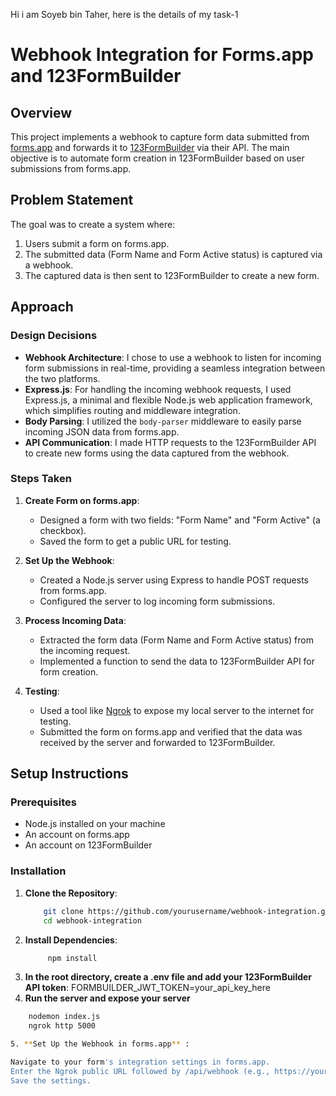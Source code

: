 Hi i am Soyeb bin Taher, here is the details of my task-1
# Webhook Integration for Forms.app and 123FormBuilder

## Overview

This project implements a webhook to capture form data submitted from [forms.app](https://forms.app/) and forwards it to [123FormBuilder](https://www.123formbuilder.com/) via their API. The main objective is to automate form creation in 123FormBuilder based on user submissions from forms.app.

## Problem Statement

The goal was to create a system where:
1. Users submit a form on forms.app.
2. The submitted data (Form Name and Form Active status) is captured via a webhook.
3. The captured data is then sent to 123FormBuilder to create a new form.

## Approach

### Design Decisions
- **Webhook Architecture**: I chose to use a webhook to listen for incoming form submissions in real-time, providing a seamless integration between the two platforms.
- **Express.js**: For handling the incoming webhook requests, I used Express.js, a minimal and flexible Node.js web application framework, which simplifies routing and middleware integration.
- **Body Parsing**: I utilized the `body-parser` middleware to easily parse incoming JSON data from forms.app.
- **API Communication**: I made HTTP requests to the 123FormBuilder API to create new forms using the data captured from the webhook.

### Steps Taken
1. **Create Form on forms.app**:
   - Designed a form with two fields: "Form Name" and "Form Active" (a checkbox).
   - Saved the form to get a public URL for testing.

2. **Set Up the Webhook**:
   - Created a Node.js server using Express to handle POST requests from forms.app.
   - Configured the server to log incoming form submissions.

3. **Process Incoming Data**:
   - Extracted the form data (Form Name and Form Active status) from the incoming request.
   - Implemented a function to send the data to 123FormBuilder API for form creation.

4. **Testing**:
   - Used a tool like [Ngrok](https://ngrok.com/) to expose my local server to the internet for testing.
   - Submitted the form on forms.app and verified that the data was received by the server and forwarded to 123FormBuilder.

## Setup Instructions

### Prerequisites
- Node.js installed on your machine
- An account on forms.app
- An account on 123FormBuilder

### Installation

1. **Clone the Repository**:
   ```bash
       git clone https://github.com/yourusername/webhook-integration.git
       cd webhook-integration
2. **Install Dependencies**:
   ```bash
        npm install

3. **In the root directory, create a .env file and add your 123FormBuilder API token**:
      FORMBUILDER_JWT_TOKEN=your_api_key_here
4. **Run the server and expose your server**
```bash
    nodemon index.js
    ngrok http 5000

5. **Set Up the Webhook in forms.app** :

Navigate to your form's integration settings in forms.app.
Enter the Ngrok public URL followed by /api/webhook (e.g., https://your-ngrok-subdomain.ngrok.io/api/webhook).
Save the settings.
